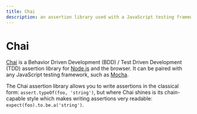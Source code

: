 ```yaml
---
title: Chai
description: an assertion library used with a JavaScript testing framework
---
```


# Chai

[Chai](http://chaijs.com/) is a Behavior Driven Development (BDD) / Test Driven Development (TDD) assertion library for [Node.js](/_glossary/NODEJS.md) and the browser. It can be paired with any JavaScript testing framework, such as [Mocha](/_glossary/MOCHA.md).

The Chai assertion library allows you to write assertions in the classical form: `assert.typeOf(foo, 'string')`, but where Chai shines is its chain-capable style which makes writing assertions very readable: `expect(foo).to.be.a('string')`.
